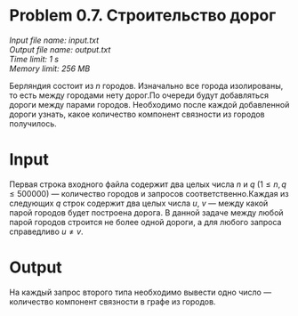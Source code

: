 # Problem 0.7. Строительство дорог
    
*Input file name: input.txt\
Output file name: output.txt\
Time limit: 1 s\
Memory limit: 256 MB*
        
    
Берляндия состоит из $n$ городов. Изначально все города изолированы, то есть между городами нету дорог.По очереди будут добавляться дороги между парами городов. Необходимо после каждой добавленной дороги узнать, какое количество компонент связности из городов получилось.

# Input

Первая строка входного файла содержит два целых числа $n$ и $q$ ($1 \leqslant n, q \leqslant 500000$) — количество городов и запросов соответственно.Каждая из следующих $q$ строк содержит два целых числа $u$, $v$ — между какой парой городов будет построена дорога. В данной задаче между любой парой городов строится не более одной дороги, а для любого запроса справедливо $u \ne v$.

# Output

На каждый запрос второго типа необходимо вывести одно число — количество компонент связности в графе из городов.